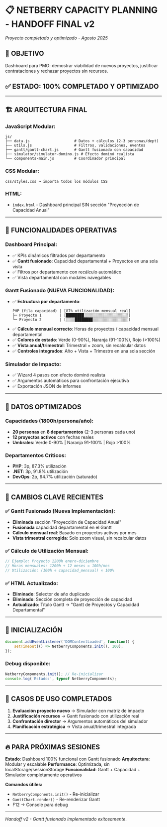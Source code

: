 # 📋 NETBERRY CAPACITY PLANNING - HANDOFF FINAL v2
*Proyecto completado y optimizado - Agosto 2025*

## 🎯 OBJETIVO
Dashboard para PMO: demostrar viabilidad de nuevos proyectos, justificar contrataciones y rechazar proyectos sin recursos.

## ✅ ESTADO: **100% COMPLETADO Y OPTIMIZADO**

---

## 🏗️ ARQUITECTURA FINAL

### **JavaScript Modular:**
```
js/
├── data.js                    # Datos + cálculos (2-3 personas/dept)
├── utils.js                   # Filtros, validaciones, eventos  
├── gantt/gantt-chart.js       # Gantt fusionado con capacidad
├── simulator/simulator-domino.js # Efecto dominó realista
└── components-main.js         # Coordinador principal
```

### **CSS Modular:**
```
css/styles.css → importa todos los módulos CSS
```

### **HTML:**
- `index.html` - Dashboard principal SIN sección "Proyección de Capacidad Anual"

---

## 🎯 FUNCIONALIDADES OPERATIVAS

### **Dashboard Principal:**
- ✅ KPIs dinámicos filtrados por departamento
- ✅ **Gantt fusionado**: Capacidad departamental + Proyectos en una sola vista
- ✅ Filtros por departamento con recálculo automático
- ✅ Vista departamental con modales navegables

### **Gantt Fusionado (NUEVA FUNCIONALIDAD):**
- ✅ **Estructura por departamento**: 
  ```
  PHP (fila capacidad) | [87% utilización mensual real]
  ├─ Proyecto 1        | [████████░░░░░░░░░░░░░░░░░░░░]
  └─ Proyecto 2        | [░░░░████████░░░░░░░░░░░░░░░░]
  ```
- ✅ **Cálculo mensual correcto**: Horas de proyectos / capacidad mensual departamental
- ✅ **Colores de estado**: Verde (0-90%), Naranja (91-100%), Rojo (>100%)
- ✅ **Vista anual/trimestral**: Trimestral = zoom, sin recalcular datos
- ✅ **Controles integrados**: Año + Vista + Trimestre en una sola sección

### **Simulador de Impacto:**
- ✅ Wizard 4 pasos con efecto dominó realista
- ✅ Argumentos automáticos para confrontación ejecutiva
- ✅ Exportación JSON de informes

---

## 💾 DATOS OPTIMIZADOS

### **Capacidades (1800h/persona/año):**
- **20 personas** en **8 departamentos** (2-3 personas cada uno)
- **12 proyectos activos** con fechas reales
- **Umbrales**: Verde 0-90% | Naranja 91-100% | Rojo >100%

### **Departamentos Críticos:**
- **PHP**: 3p, 87.3% utilización
- **.NET**: 3p, 91.8% utilización  
- **DevOps**: 2p, 94.7% utilización (saturado)

---

## 🔧 CAMBIOS CLAVE RECIENTES

### **✅ Gantt Fusionado (Nueva Implementación):**
- **Eliminada** sección "Proyección de Capacidad Anual"
- **Fusionada** capacidad departamental en el Gantt
- **Cálculo mensual real**: Basado en proyectos activos por mes
- **Vista trimestral corregida**: Solo zoom visual, sin recalcular datos

### **✅ Cálculo de Utilización Mensual:**
```javascript
// Ejemplo: Proyecto 1200h enero-diciembre
// Horas mensuales: 1200h ÷ 12 meses = 100h/mes
// Utilización: (100h ÷ capacidad_mensual) × 100%
```

### **✅ HTML Actualizado:**
- **Eliminado**: Selector de año duplicado
- **Eliminado**: Sección completa de proyección de capacidad
- **Actualizado**: Título Gantt → "Gantt de Proyectos y Capacidad Departamental"

---

## 🚀 INICIALIZACIÓN

```javascript
document.addEventListener('DOMContentLoaded', function() {
    setTimeout(() => NetberryComponents.init(), 100);
});
```

### **Debug disponible:**
```javascript
NetberryComponents.init(); // Re-inicializar
console.log('Estado:', typeof NetberryComponents);
```

---

## 🎯 CASOS DE USO COMPLETADOS

1. **Evaluación proyecto nuevo** → Simulador con matriz de impacto
2. **Justificación recursos** → Gantt fusionado con utilización real
3. **Confrontación director** → Argumentos automáticos del simulador
4. **Planificación estratégica** → Vista anual/trimestral integrada

---

## 🔥 PARA PRÓXIMAS SESIONES

**Estado**: Dashboard 100% funcional con Gantt fusionado
**Arquitectura**: Modular y escalable
**Performance**: Optimizada, sin localStorage/sessionStorage
**Funcionalidad**: Gantt + Capacidad + Simulador completamente operativos

**Comandos útiles:**
- `NetberryComponents.init()` - Re-inicializar
- `GanttChart.render()` - Re-renderizar Gantt
- F12 → Console para debug

---

*Handoff v2 - Gantt fusionado implementado exitosamente*.